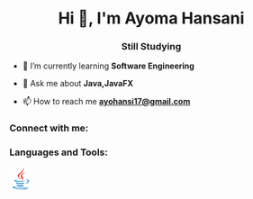 <h1 align="center">Hi 👋, I'm Ayoma Hansani</h1>
<h3 align="center">Still Studying</h3>

- 🌱 I’m currently learning **Software Engineering**

- 💬 Ask me about **Java,JavaFX**

- 📫 How to reach me **ayohansi17@gmail.com**

<h3 align="left">Connect with me:</h3>
<p align="left">
</p>

<h3 align="left">Languages and Tools:</h3>
<p align="left"> <a href="https://www.java.com" target="_blank" rel="noreferrer"> <img src="https://raw.githubusercontent.com/devicons/devicon/master/icons/java/java-original.svg" alt="java" width="40" height="40"/> </a> </p>

